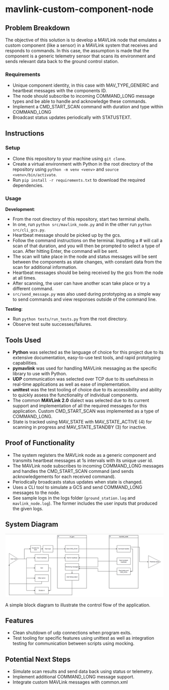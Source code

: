 # mavlink-custom-component-node


## Problem Breakdown

The objective of this solution is to develop a MAVLink node that emulates a custom component (like a sensor) in a MAVLink system that receives and responds to commands. In this case, the assumption is made that the component is a generic telemetry sensor that scans its environment and sends relevant data back to the ground control station.

### Requirements

- Unique component identity, in this case with MAV_TYPE_GENERIC and heartbeat messages with the components ID.
- The node should subscribe to incoming COMMAND_LONG message types and be able to handle and acknowledge these commands.
- Implement a CMD_START_SCAN command with duration and type within COMMAND_LONG
- Broadcast status updates periodically with STATUSTEXT.

## Instructions

### Setup
- Clone this repository to your machine using ``` git clone ```.
- Create a virtual environment with Python in the root directory of the repository using ``` python -m venv <venv> ``` and ``` source <venv>/bin/activate ```.
- Run ``` pip install -r requirements.txt ``` to download the required dependencies.

### Usage

**Development**:
- From the root directory of this repository, start two terminal shells.
- In one, run ``` python src/mavlink_node.py ``` and in the other run ``` python src/cli_gcs.py ```.
- Heartbeat message should be picked up by the gcs. 
- Follow the command instructions on the terminal. Inputting a # will call a scan of that duration, and you will then be prompted to select a type of scan. After hitting Enter, the command will be sent.
- The scan will take place in the node and status messages will be sent between the components as state changes, with constant data from the scan for additional information.
- Heartbeat messages should be being received by the gcs from the node at all times.
- After scanning, the user can have another scan take place or try a different command.
- ``` src/send_message.py ``` was also used during prototyping as a simple way to send commands and view responses outside of the command line.

**Testing**:
- Run ``` python tests/run_tests.py ``` from the root directory.
- Observe test suite successes/failures.

## Tools Used

- **Python** was selected as the language of choice for this project due to its extensive documentation, easy-to-use test tools, and rapid prototyping capabilities.
- **pymavlink** was used for handling MAVLink messaging as the specific library to use with Python.
- **UDP** communication was selected over TCP due to its usefulness in real-time applications as well as ease of implementation.
- **unittest** was the test tooling of choice due to its accessibility and ability to quickly assess the functionality of individual components.
- The common **MAVLink 2.0** dialect was selected due to its current support and implementation of all the required messages for this application. Custom CMD_START_SCAN was implemented as a type of COMMAND_LONG.
- State is tracked using MAV_STATE with MAV_STATE_ACTIVE (4) for scanning in progress and MAV_STATE_STANDBY (3) for inactive.

## Proof of Functionality
- The system registers the MAVLink node as a generic component and transmits heartbeat messages at 1s intervals with its unique user id.
- The MAVLink node subscribes to incoming COMMAND_LONG messages and handles the CMD_START_SCAN command (and sends acknowledgements for each received command).
- Periodically broadcasts status updates when state is changed.
- Uses a CLI tool to simulate a GCS and send COMMAND_LONG messages to the node.
- See sample logs in the logs folder (``` ground_station.log ``` and ``` mavlink_node.log ```). The former includes the user inputs that produced the given logs.

## System Diagram

![alt text](system_diagram.png)

A simple block diagram to illustrate the control flow of the application.

## Features
- Clean shutdown of udp connections when program exits.
- Test tooling for specific features using unittest as well as integration testing for communication between scripts using mocking.

## Potential Next Steps
- Simulate scan results and send data back using status or telemetry.
- Implement additional COMMAND_LONG message support.
- Integrate custom MAVLink messages with common.xml
